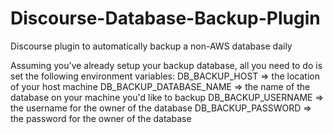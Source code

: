 Discourse-Database-Backup-Plugin
================================

Discourse plugin to automatically backup a non-AWS database daily

Assuming you've already setup your backup database, all you need to do is set the following environment variables:
DB_BACKUP_HOST => the location of your host machine
DB_BACKUP_DATABASE_NAME => the name of the database on your machine you'd like to backup
DB_BACKUP_USERNAME => the username for the owner of the database
DB_BACKUP_PASSWORD => the password for the owner of the database
